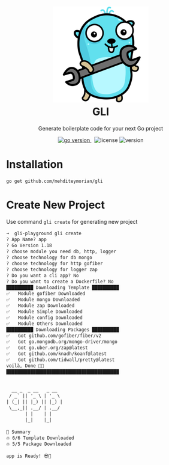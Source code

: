 <h1 align="center">
<img alt="Koi logo" src="assets/logo.svg" width="256px"/><br/>
GLI
</h1>
<p align="center">Generate boilerplate code for your next Go project</p>

<p align="center">
<a href="https://pkg.go.dev/github.com/mehditeymorian/gli/v3?tab=doc"target="_blank">
    <img src="https://img.shields.io/badge/Go-1.18+-00ADD8?style=for-the-badge&logo=go" alt="go version" />
</a>&nbsp;
<img src="https://img.shields.io/badge/license-apache_2.0-red?style=for-the-badge&logo=none" alt="license" />

<img src="https://img.shields.io/badge/Version-1.0.0-informational?style=for-the-badge&logo=none" alt="version" />
</p>

# Installation
```shell
go get github.com/mehditeymorian/gli
```

# Create New Project
Use command `gli create` for generating new project
```text
➜  gli-playground gli create
? App Name? app
? Go Version 1.18
? choose module you need db, http, logger
? choose technology for db mongo
? choose technology for http gofiber
? choose technology for logger zap
? Do you want a cli app? No
? Do you want to create a Dockerfile? No
██████████ Downloading Template ██████████
✅	Module gofiber Downloaded
✅	Module mongo Downloaded
✅	Module zap Downloaded
✅	Module Simple Downloaded
✅	Module config Downloaded
✅	Module Others Downloaded
██████████ Downloading Packages ██████████
✅	Got github.com/gofiber/fiber/v2
✅	Got go.mongodb.org/mongo-driver/mongo
✅	Got go.uber.org/zap@latest
✅	Got github.com/knadh/koanf@latest
✅	Got github.com/tidwall/pretty@latest
voilà, Done 🤌🏻
██████████████████████████████████████████


  __ _  _ __   _ __
 / _` || '_ \ | '_ \
| (_| || |_) || |_) |
 \__,_|| .__/ | .__/
       | |    | |
       |_|    |_|

📝 Summary
🔥 6/6 Template Downloaded
🔥 5/5 Package Downloaded

app is Ready! 😎🙌
```